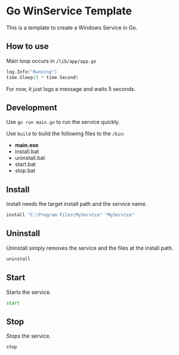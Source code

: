 # Go WinService Template

This is a template to create a Windows Service in Go.

## How to use

Main loop occurs in `/lib/app/app.go`

```go
log.Info("Running")
time.Sleep(5 * time.Second)
```

For now, it just logs a message and waits 5 seconds.

## Development

Use `go run main.go` to run the service quickly.

Use `build` to build the following files to the `/bin`:

- **main.exe**
- install.bat
- uninstall.bat
- start.bat
- stop.bat

## Install

Install needs the target install path and the service name.

```cmd
install "C:\Program Files\MyService" "MyService"
```

## Uninstall

Uninstall simply removes the service and the files at the install path.

```cmd
uninstall
```

## Start

Starts the service.

```cmd
start
```

## Stop

Stops the service.

```cmd
stop
```
